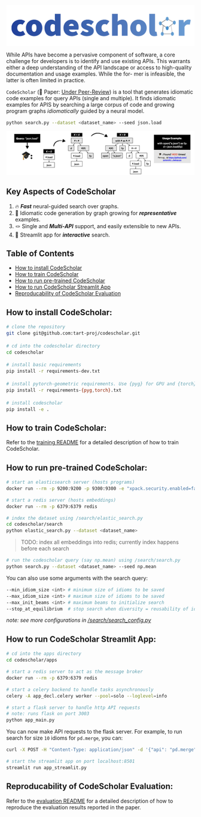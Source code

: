 <img align="center" src="./codescholar.png"/>

While APIs have become a pervasive component of software, a core
challenge for developers is to identify and use existing APIs. This
warrants either a deep understanding of the API landscape or access
to high-quality documentation and usage examples. While the for-
mer is infeasible, the latter is often limited in practice. 

`CodeScholar` (📝 Paper: [Under Peer-Review](-)) is a tool that generates idiomatic code examples for
query APIs (single and multiple). It finds idiomatic examples for APIS by searching a large
corpus of code and growing program graphs *idiomatically* guided by a neural model.

```bash
python search.py --dataset <dataset_name> --seed json.load
```

![overview](./doc/overview.png)


## Key Aspects of CodeScholar
1. 🔥 ***Fast*** neural-guided search over graphs.
2. 🧠 Idiomatic code generation by graph growing for ***representative*** examples.
3. 🪢 Single and ***Multi-API*** support, and easily extensible to new APIs.
4. 🚀 Streamlit app for ***interactive*** search.


## Table of Contents
- [How to install CodeScholar](#how-to-install-codescholar)
- [How to train CodeScholar](#how-to-train-codescholar)
- [How to run pre-trained CodeScholar](#how-to-run-pre-trained-codescholar)
- [How to run CodeScholar Streamlit App](#how-to-run-codescholar-streamlit-app)
- [Reproducability of CodeScholar Evaluation](#reproducability-of-codescholar-evaluation)



How to install CodeScholar:
-----------------------
```bash
# clone the repository
git clone git@github.com:tart-proj/codescholar.git

# cd into the codescholar directory
cd codescholar

# install basic requirements
pip install -r requirements-dev.txt

# install pytorch-geometric requirements. Use {pyg} for GPU and {torch} for CPU
pip install -r requirements-{pyg,torch}.txt

# install codescholar
pip install -e .
```


How to train CodeScholar:
-----------------------
Refer to the [training README](./codescholar/representation/README.md) for a detailed description of how to train CodeScholar.


How to run pre-trained CodeScholar:
-----------------------
    
```bash
# start an elasticsearch server (hosts programs)
docker run --rm -p 9200:9200 -p 9300:9300 -e "xpack.security.enabled=false" -e "discovery.type=single-node" docker.elastic.co/elasticsearch/elasticsearch:8.7.0
```

```bash
# start a redis server (hosts embeddings)
docker run --rm -p 6379:6379 redis
```

```bash
# index the dataset using /search/elastic_search.py
cd codescholar/search
python elastic_search.py --dataset <dataset_name>
```

> TODO: index all embeddings into redis; currently index happens before each search

```bash
# run the codescholar query (say np.mean) using /search/search.py
python search.py --dataset <dataset_name> --seed np.mean
```

You can also use some arguments with the search query:
```bash
--min_idiom_size <int> # minimum size of idioms to be saved
--max_idiom_size <int> # maximum size of idioms to be saved
--max_init_beams <int> # maximum beams to initialize search
--stop_at_equilibrium  # stop search when diversity = reusability of idioms
```
*note: see more configurations in [/search/search_config.py](./codescholar/search/search_config.py)*

How to run CodeScholar Streamlit App:
---------------------------

```bash
# cd into the apps directory
cd codescholar/apps
```

```bash
# start a redis server to act as the message broker
docker run --rm -p 6379:6379 redis
```

```bash
# start a celery backend to handle tasks asynchronously
celery -A app_decl.celery worker --pool=solo --loglevel=info
```

```bash
# start a flask server to handle http API requests
# note: runs flask on port 3003
python app_main.py
```

You can now make API requests to the flask server. For example, to run search for size `10` idioms for `pd.merge`, you can:
```bash
curl -X POST -H "Content-Type: application/json" -d '{"api": "pd.merge", "size": 10}' http://localhost:3003/search
```

```bash
# start the streamlit app on port localhost:8501
streamlit run app_streamlit.py
```

Reproducability of CodeScholar Evaluation:
---------------------------
Refer to the [evaluation README](./codescholar/evaluation/README.md) for a detailed description of how to reproduce the evaluation results reported in the paper.